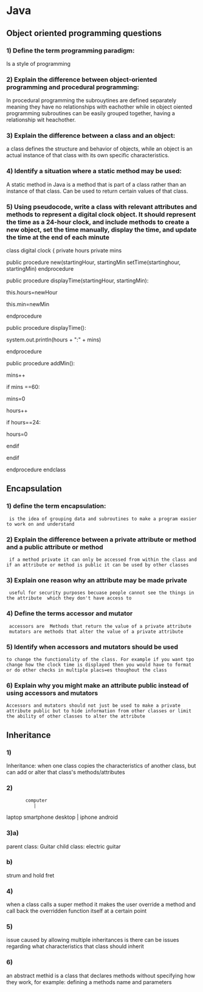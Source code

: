 # Java
## Object oriented programming questions 
### 1) Define the term programming paradigm:

Is a style of programming
### 2) Explain the difference between object-oriented programming and procedural programming:

In procedural programming the subrouytines are defined separately meaning they have no relationships with eachother while in object oiented programming subroutines can be easily grouped together, having a relationship wit heachother.

### 3) Explain the difference between a class and an object:

a class defines the structure and behavior of objects, while an object is an actual instance of that class with its own specific characteristics.

### 4) Identify a situation where a static method may be used:

A static method in Java is a method that is part of a class rather than an instance of that class. Can be used to return certain values of that class.

### 5) Using pseudocode, write a class with relevant attributes and methods to represent a digital clock object. It should represent the time as a 24-hour clock, and include methods to create a new object, set the time manually, display the time, and update the time at the end of each minute

 class digital clock {
 private hours
 private mins

 public procedure new(startingHour, startingMin
  setTime(startinghour, startingMin)
  endprocedure



  public procedure displayTime(startingHour, startingMin):
  
  this.hours=newHour
  
  this.min=newMin
 
  endprocedure


 
  public procedure displayTime():
 
  system.out.println(hours + ":" + mins)
 
  endprocedure


 
  public procedure addMin():
 
  mins++
  
  if mins ==60:
  
  mins=0
 
  hours++
 
  if hours==24:
 
  hours=0
 
  endif
  
  endif
 
  endprocedure
  endclass


  ## Encapsulation

### 1) define the term encapsulation:
     is the idea of grouping data and subroutines to make a program easier to work on and understand

### 2) Explain the difference between a private attribute or method and a public attribute or method
     if a method private it can only be accessed from within the class and if an attribute or method is public it can be used by other classes

### 3) Explain one reason why an attribute may be made private
     useful for security purposes becuase people cannot see the things in the attribute  which they don't have access to

### 4) Define the terms accessor and mutator
     accessors are  Methods that return the value of a private attribute
     mutators are methods that alter the value of a private attribute
  
### 5) Identify when accessors and mutators should be used 
    to change the functionality of the class. For example if you want tpo change how the clock time is displayed then you would have to format or do other checks in multiple placs=es thoughout the class

### 6) Explain why you might make an attribute public instead of using accessors and mutators
    Accessors and mutators should not just be used to make a private attribute public but to hide information from other classes or limit the ability of other classes to alter the attribute


## Inheritance

### 1) 
Inheritance: when one class copies the characteristics of another class, but can add  or alter that class's methods/attributes

### 2) 
           computer
              |
  laptop  smartphone  desktop
               |
     iphone      android

### 3)a) 
parent class: Guitar
child class: electric guitar
### b)
strum and hold fret

### 4)
when a class calls a super method it makes the user override a method and call back the overridden function itself at a certain point

### 5) 
issue caused by allowing multiple inheritances is there can be issues regarding what characteristics that class should inherit

### 6)
an abstract methid is  a class that declares methods without specifying how they work, for example: defining a methods name and parameters 
